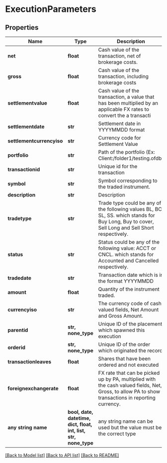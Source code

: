 # ExecutionParameters


## Properties
Name | Type | Description | Notes
------------ | ------------- | ------------- | -------------
**net** | **float** | Cash value of the transaction, net of brokerage costs. | 
**gross** | **float** | Cash value of the transaction, including brokerage costs | 
**settlementvalue** | **float** | Cash value of the transaction, a value that has been multiplied by an applicable FX rates to convert the a transacti | 
**settlementdate** | **str** | Settlement date in YYYYMMDD format | 
**settlementcurrencyiso** | **str** | Currency code for Settlement Value | 
**portfolio** | **str** | Path of the portfolio (Ex: Client:/folder1/testing.ofdb) | 
**transactionid** | **str** | Unique id for the transaction | 
**symbol** | **str** | Symbol corresponding to the traded instrument. | 
**description** | **str** | Description | 
**tradetype** | **str** | Trade type could be any of the following values BL, BC, SL, SS.  which stands for Buy Long, Buy to cover, Sell Long and Sell Short respectively. | 
**status** | **str** | Status could be any of the following value: ACCT or CNCL.  which stands for Accounted and Cancelled respectively. | 
**tradedate** | **str** | Transaction date which is in the format YYYYMMDD | 
**amount** | **float** | Quantity of the instrument traded. | 
**currencyiso** | **str** | The currency code of cash valued fields, Net Amount and Gross Amount. | 
**parentid** | **str, none_type** | Unique ID of the placement which spawned this execution | [optional] 
**orderid** | **str, none_type** | Unique ID of the order which originated the record | [optional] 
**transactionleaves** | **float** | Shares that have been ordered and not executed | [optional] 
**foreignexchangerate** | **float** | FX rate that can be picked up by PA, multiplied with the cash valued fields, Net, Gross, to allow PA to show transactions in reporting currency. | [optional] 
**any string name** | **bool, date, datetime, dict, float, int, list, str, none_type** | any string name can be used but the value must be the correct type | [optional]

[[Back to Model list]](../README.md#documentation-for-models) [[Back to API list]](../README.md#documentation-for-api-endpoints) [[Back to README]](../README.md)


